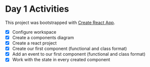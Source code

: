 # Day 1 Activities

This project was bootstrapped with [Create React App](https://github.com/facebook/create-react-app).

- [x] Configure workspace 
- [x] Create a components diagram
- [x] Create a react project
- [x] Create our first component (functional and class format)
- [x] Add an event to our first component (functional and class format)
- [x] Work with the state in every created component
